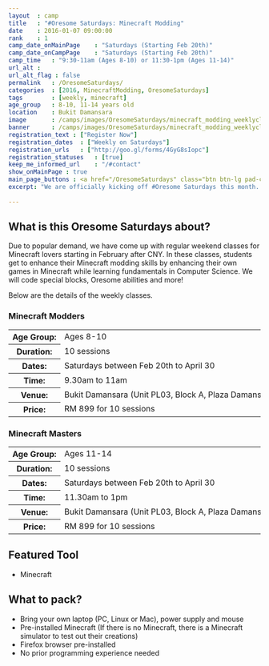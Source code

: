```yaml
---
layout	: camp
title 	: "#Oresome Saturdays: Minecraft Modding"
date  	: 2016-01-07 09:00:00
rank    : 1
camp_date_onMainPage 	: "Saturdays (Starting Feb 20th)"
camp_date_onCampPage 	: "Saturdays (Starting Feb 20th)"
camp_time	: "9:30-11am (Ages 8-10) or 11:30-1pm (Ages 11-14)"
url_alt : 
url_alt_flag : false
permalink   : /OresomeSaturdays/
categories  : [2016, MinecraftModding, OresomeSaturdays]
tags    	: [weekly, minecraft]
age_group 	: 8-10, 11-14 years old
location	: Bukit Damansara
image		: /camps/images/OresomeSaturdays/minecraft_modding_weeklyclass_mainPage.png
banner		: /camps/images/OresomeSaturdays/minecraft_modding_weeklyclass_banner.png
registration_text : ["Register Now"]
registration_dates	: ["Weekly on Saturdays"]
registration_urls	: ["http://goo.gl/forms/4GyG8sIopc"]
registration_statuses	: [true]
keep_me_informed_url	: "/#contact"
show_onMainPage : true
main_page_buttons : <a href="/OresomeSaturdays" class="btn btn-lg pad-c btn-primary-pale" target="_blank">Learn more</a>
excerpt: "We are officially kicking off #Oresome Saturdays this month. This regular class focused on Minecraft will run every Saturday"
 
---
```


<h2>What is this Oresome Saturdays about? </h2>
Due to popular demand, we have come up with regular weekend classes for Minecraft lovers starting in February after CNY. In these classes, students get to enhance their Minecraft modding skills by enhancing their own games in Minecraft while learning fundamentals in Computer Science. We will code special blocks, Oresome abilities and more!

Below are the details of the weekly classes.

<h3>Minecraft Modders</h3>
<table style="white-space: nowrap">
    <col width="13%" />
    <col width="87%" />
    <tr>
        <th>Age Group:</th>
        <td>Ages 8-10</td>
    </tr>
    <tr>
        <th>Duration:</th>
        <td>10 sessions</td>
    </tr>
    <tr>
        <th>Dates:</th>
        <td>Saturdays between Feb 20th to April 30</td>
    </tr>
    <tr>
        <th>Time:</th>
        <td>9.30am to 11am </td>
    </tr>
    <tr>
        <th>Venue:</th>
        <td>Bukit Damansara (Unit PL03, Block A, Plaza Damansara, Damansara Heights)</td>
    </tr>
    <tr>
        <th>Price:</th>
        <td>RM 899 for 10 sessions </td>
    </tr>
</table>


<h3>Minecraft Masters</h3>
<table style="white-space: nowrap">
    <col width="13%" />
    <col width="87%" />
    <tr>
        <th>Age Group:</th>
        <td>Ages 11-14 </td>
    </tr>
    <tr>
        <th>Duration:</th>
        <td>10 sessions </td>
    </tr>
    <tr>
        <th>Dates:</th>
        <td>Saturdays between Feb 20th to April 30</td>
    </tr>
    <tr>
        <th>Time:</th>
        <td>11.30am to 1pm </td>
    </tr>
    <tr>
        <th>Venue:</th>
        <td>Bukit Damansara (Unit PL03, Block A, Plaza Damansara, Damansara Heights)</td>
    </tr>
    <tr>
        <th>Price:</th>
        <td>RM 899 for 10 sessions </td>
    </tr>
</table>

   
<h2>Featured Tool</h2>
<ul>
<li> Minecraft </li>
</ul>

<h2>What to pack?</h2>
<ul>
<li> Bring your own laptop (PC, Linux or Mac), power supply and mouse</li>
<li> Pre-installed Minecraft (If there is no Minecraft, there is a Minecraft simulator to test out their creations)</li>
<li> Firefox browser pre-installed </li>
<li> No prior programming experience needed </li>
</ul>
